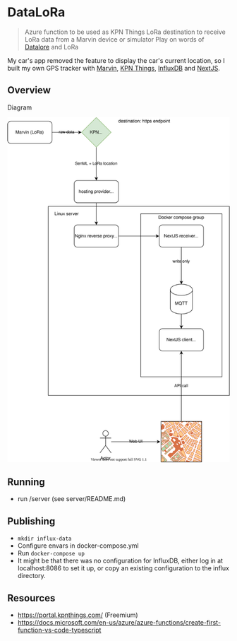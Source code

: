 # DataLoRa

> Azure function to be used as KPN Things LoRa destination to receive LoRa data from a Marvin device or simulator
> Play on words of [Datalore](https://en.wikipedia.org/wiki/Datalore) and LoRa

My car's app removed the feature to display the car's current location, so I built my own GPS tracker with [Marvin](https://www.rdmmakerspace.nl/marvin/), [KPN Things](https://portal.kpnthings.com/), [InfluxDB](https://docs.influxdata.com/influxdb/v2.1/) and [NextJS](https://nextjs.org/).

## Overview

Diagram

![diagram](/DataLoRa.drawio.svg)

## Running

- run /server (see server/README.md)

## Publishing

- `mkdir influx-data`
- Configure envars in docker-compose.yml
- Run `docker-compose up`
- It might be that there was no configuration for InfluxDB, either log in at localhost:8086 to set it up, or copy an existing configuration to the influx directory.

## Resources

- https://portal.kpnthings.com/ (Freemium)
- https://docs.microsoft.com/en-us/azure/azure-functions/create-first-function-vs-code-typescript
